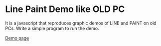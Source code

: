 # Line Paint Demo like OLD PC
It is a javascript that reproduces graphic demos of LINE and PAINT on old PCs.
Write a simple program to run the demo.

[Demo page](https://yukioterasawa.github.io/linepaintdemolikeoldpc/index.html)
